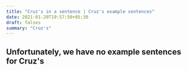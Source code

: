 ```yaml
---
title: "Cruz's in a sentence | Cruz's example sentences"
date: 2021-01-20T19:57:50+05:30
draft: falses
summary: "Cruz's"
---
```

## Unfortunately, we have no example sentences for Cruz's                 
